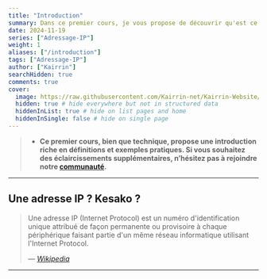 ```yaml
---
title: "Introduction"
summary: Dans ce premier cours, je vous propose de découvrir qu'est ce qu'est l'adressage ip, ses usages etc.
date: 2024-11-19
series: ["Adressage-IP"]
weight: 1
aliases: ["/introduction"]
tags: ["Adressage-IP"]
author: ["Kairrin"]
searchHidden: true
comments: true
cover:
  image: https://raw.githubusercontent.com/Kairrin-net/Kairrin-Website/refs/heads/main/content/posts/adressage-ip/media/introduction.svg
  hidden: true # hide everywhere but not in structured data
  hiddenInList: true # hide on list pages and home
  hiddenInSingle: false # hide on single page
---
```


> - **Ce premier cours, bien que technique, propose une introduction riche en définitions et exemples pratiques. Si vous souhaitez des     éclaircissements supplémentaires, n’hésitez pas à rejoindre notre [communauté](https://discord.gg/MsAScXtavf).**

---

## Une adresse IP ? Kesako ?

> Une adresse IP (Internet Protocol) est un numéro d'identification unique attribué de façon permanente ou provisoire à chaque périphérique faisant partie d'un même réseau informatique utilisant l'Internet Protocol. 
>
> — <cite>[Wikipedia](https://fr.wikipedia.org/wiki/Adresse_IP)</cite>

---
